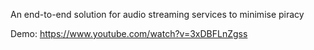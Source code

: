 An end-to-end solution for audio streaming services to minimise piracy

Demo: https://www.youtube.com/watch?v=3xDBFLnZgss
